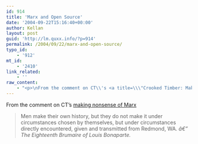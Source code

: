 ```yaml
---
id: 914
title: 'Marx and Open Source'
date: '2004-09-22T15:16:40+00:00'
author: Kellan
layout: post
guid: 'http://lm.quxx.info/?p=914'
permalink: /2004/09/22/marx-and-open-source/
typo_id:
    - '912'
mt_id:
    - '2410'
link_related:
    - ''
raw_content:
    - "<p>\nFrom the comment on CT\\'s <a title=\\\"Crooked Timber: Making nonsense of Marx\\\" href=\\\"http://www.crookedtimber.org/archives/002550.html\\\">making nonsense of Marx</a>\n<blockquote>\nMen make their own history, but they do not make it under circumstances chosen by themselves, but under circumstances directly encountered, given and transmitted from Redmond, WA. <cite>â€” The Eighteenth Brumaire of Louis Bonaparte.</cite>\n</blockquote>\n</p>"
---
```


From the comment on CT’s [making nonsense of Marx](http://www.crookedtimber.org/archives/002550.html "Crooked Timber: Making nonsense of Marx")

> Men make their own history, but they do not make it under circumstances chosen by themselves, but under circumstances directly encountered, given and transmitted from Redmond, WA. <cite>â€” The Eighteenth Brumaire of Louis Bonaparte.</cite>